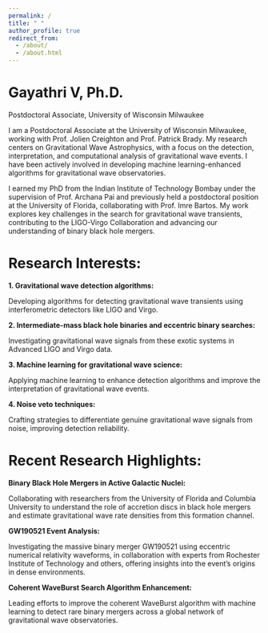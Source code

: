 ```yaml
---
permalink: /
title: " "
author_profile: true
redirect_from: 
  - /about/
  - /about.html
---
```

Gayathri V, Ph.D. 
======

Postdoctoral Associate, University of Wisconsin Milwaukee

I am a Postdoctoral Associate at the University of Wisconsin Milwaukee, working with Prof. Jolien Creighton and Prof. Patrick Brady. My research centers on Gravitational Wave Astrophysics, with a focus on the detection, interpretation, and computational analysis of gravitational wave events. I have been actively involved in developing machine learning-enhanced algorithms for gravitational wave observatories.

I earned my PhD from the Indian Institute of Technology Bombay under the supervision of Prof. Archana Pai and previously held a postdoctoral position at the University of Florida, collaborating with Prof. Imre Bartos. My work explores key challenges in the search for gravitational wave transients, contributing to the LIGO-Virgo Collaboration and advancing our understanding of binary black hole mergers.

Research Interests:
======
**1. Gravitational wave detection algorithms:**

   Developing algorithms for detecting gravitational wave transients using interferometric detectors like LIGO and Virgo.

**2. Intermediate-mass black hole binaries and eccentric binary searches:**

   Investigating gravitational wave signals from these exotic systems in Advanced LIGO and Virgo data.

**3. Machine learning for gravitational wave science:**

   Applying machine learning to enhance detection algorithms and improve the interpretation of gravitational wave events.

**4. Noise veto techniques:**

   Crafting strategies to differentiate genuine gravitational wave signals from noise, improving detection reliability.

Recent Research Highlights:
======
**Binary Black Hole Mergers in Active Galactic Nuclei:**

Collaborating with researchers from the University of Florida and Columbia University to understand the role of accretion discs in black hole mergers and estimate gravitational wave rate densities from this formation channel.

**GW190521 Event Analysis:**

Investigating the massive binary merger GW190521 using eccentric numerical relativity waveforms, in collaboration with experts from Rochester Institute of Technology and others, offering insights into the event’s origins in dense environments.

**Coherent WaveBurst Search Algorithm Enhancement:**

Leading efforts to improve the coherent WaveBurst algorithm with machine learning to detect rare binary mergers across a global network of gravitational wave observatories.


